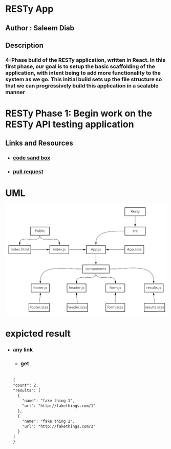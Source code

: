 # RESTy App

## Author : Saleem Diab

## Description

### 4-Phase build of the RESTy application, written in React. In this first phase, our goal is to setup the basic scaffolding of the application, with intent being to add more functionality to the system as we go. This initial build sets up the file structure so that we can progressively build this application in a scalable manner

# RESTy Phase 1: Begin work on the RESTy API testing application

## Links and Resources

* ### [code sand box](https://codesandbox.io/s/muddy-worker-w6xee)

* ### [pull request](https://github.com/saleem-ux/resty/pull/3)

# UML

![img](./images/lab26.jpg)

# expicted result

* ### any link

  * ### get

  ```

  {
  "count": 2,
  "results": [
    {
      "name": "fake thing 1",
      "url": "http://fakethings.com/1"
    },
    {
      "name": "fake thing 2",
      "url": "http://fakethings.com/2"
    }
  ]
  }

  ```

